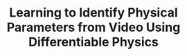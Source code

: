 ---
title: Learning to Identify Physical Parameters from Video Using Differentiable Physics
description: Semi-supervised learning of physics in 2D from RGB images using differentiable physics and spatial transformer networks.
image: ../assets/images/projects/videodiffphys/title.png
name: videodiffphys.md
permalink: /projects/videodiffphys/
layout: single
---